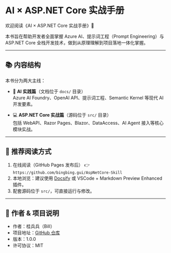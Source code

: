 # AI × ASP.NET Core 实战手册

欢迎阅读《AI × ASP.NET Core 实战手册》📘

本书旨在帮助开发者全面掌握 Azure AI、提示词工程（Prompt Engineering）与 ASP.NET Core 全栈开发技术，做到从原理理解到项目落地一体化掌握。

---

## 📚 内容结构

本书分为两大主线：

- 🤖 **AI 实践篇**（文档位于 `docs/` 目录）  
  Azure AI Foundry、OpenAI API、提示词工程、Semantic Kernel 等现代 AI 开发要素。

- 💻 **ASP.NET Core 实战篇**（源码位于 `src/` 目录）  
  包括 WebAPI、Razor Pages、Blazor、DataAccess、AI Agent 接入等核心模块实战。

---

## 🚀 推荐阅读方式

1. 在线阅读（GitHub Pages 发布后） 👉 `https://github.com/bingbing.gui/AspNetCore-Skill`
2. 本地浏览：建议使用 [Docsify](https://docsify.js.org/#/) 或 VSCode + Markdown Preview Enhanced 插件。
3. 配套源码位于 `src/`，可直接运行与修改。

---

## 📌 作者 & 项目说明

- 作者：桂兵兵（Bill）
- 项目地址：[GitHub 仓库](https://github.com/bingbing.gui/AspNetCore-Skill)
- 版本：1.0.0
- 许可协议：MIT

